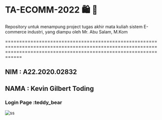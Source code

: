 # TA-ECOMM-2022 :shopping: :shopping_cart:
Repository untuk menampung project tugas akhir mata kuliah sistem E-commerce industri, yang diampu oleh Mr. Abu Salam, M.Kom

========================================================================================================================================================================
<h2>NIM   : A22.2020.02832</h2>
<h2>NAMA  : Kevin Gilbert Toding</h2>

<h3>Login Page :teddy_bear </h3>

![ss](https://user-images.githubusercontent.com/79959818/163660840-5102f127-b7ce-42d7-a43e-fe5addd6e705.png)
